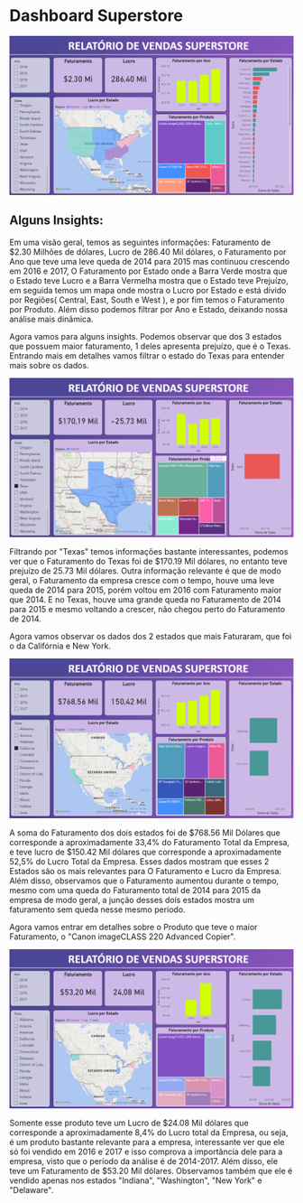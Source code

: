 # Dashboard Superstore

<img src="https://github.com/lucasbdesouza/Dashboard-Superstore/blob/main/Dashboard.png">

## Alguns Insights:

Em uma visão geral, temos as seguintes informações: Faturamento de $2.30 Milhões de dólares, Lucro de 286.40 Mil dólares, o Faturamento por Ano que teve uma leve queda de 2014 para 2015 mas continuou crescendo em 2016 e 2017, O Faturamento por Estado onde a Barra Verde mostra que o Estado teve Lucro e a Barra Vermelha mostra que o Estado teve Prejuízo, em seguida temos um mapa onde mostra o Lucro por Estado e está divido por Regiões( Central, East, South e West ), e por fim  temos o Faturamento por Produto. Além disso podemos filtrar por Ano e Estado, deixando nossa análise mais dinâmica.

Agora vamos para alguns insights.
Podemos observar que dos 3 estados que possuem maior faturamento, 1 deles apresenta prejuízo, que é o Texas. Entrando mais em detalhes vamos filtrar o estado do Texas para entender mais sobre os dados.

<img src="https://github.com/lucasbdesouza/Dashboard-Superstore/blob/main/prints/filtro_texas.png">

Filtrando por "Texas" temos informações bastante interessantes, podemos ver que o Faturamento do Texas foi de $170.19 Mil dólares, no entanto teve prejuízo de 25.73 Mil dólares. Outra informação relevante é que de modo geral, o Faturamento da empresa cresce com o tempo, houve uma leve queda de 2014 para 2015, porém voltou em 2016 com Faturamento maior que 2014. E no Texas, houve uma grande queda no Faturamento de 2014 para 2015 e mesmo voltando a crescer, não chegou perto do Faturamento de 2014.

Agora vamos observar os dados dos 2 estados que mais Faturaram, que foi o da Califórnia e New York.

<img src="https://github.com/lucasbdesouza/Dashboard-Superstore/blob/main/prints/filtro_cali_ny.png">

A soma do Faturamento dos dois estados foi de $768.56 Mil Dólares que corresponde a aproximadamente 33,4% do Faturamento Total da Empresa, e teve lucro de $150.42 Mil dólares que corresponde a aproximadamente 52,5% do Lucro Total da Empresa. Esses dados mostram que esses 2 Estados são os mais relevantes para O Faturamento e Lucro da Empresa. Além disso, observamos que o Faturamento aumentou durante o tempo, mesmo com uma queda do Faturamento total de 2014 para 2015 da empresa de modo geral, a junção desses dois estados mostra um faturamento sem queda nesse mesmo período.

Agora vamos entrar em detalhes sobre o Produto que teve o maior Faturamento, o "Canon imageCLASS 220 Advanced Copier".

<img src="https://github.com/lucasbdesouza/Dashboard-Superstore/blob/main/prints/filtro_produto.png">

Somente esse produto teve um Lucro de $24.08 Mil dólares que corresponde a aproximadamente 8,4% do Lucro total da Empresa, ou seja, é um produto bastante relevante para a empresa, interessante ver que ele só foi vendido em 2016 e 2017 e isso comprova a importância dele para a empresa, visto que o período da análise é de 2014-2017. Além disso, ele teve um Faturamento de $53.20 Mil dólares. Observamos também que ele é vendido apenas nos estados "Indiana", "Washington", "New York" e "Delaware".
